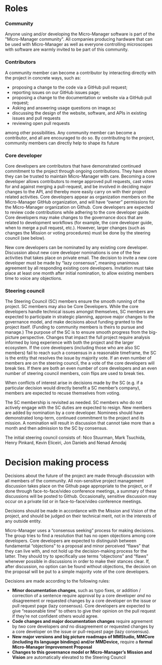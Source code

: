 
# **Roles**


### **Community**

Anyone using and/or developing the Micro-Manager software is part of the "Micro-Manager community".  All companies producing hardware that can be used with Micro-Manager as well as everyone controlling microscopes with software are warmly invited to be part of this community. 


### **Contributors**

A community member can become a contributor by interacting directly with the project in concrete ways, such as:



* proposing a change to the code via a GitHub pull request;
* reporting issues on our GitHub issues page;
* proposing a change to the documentation or website via a GitHub pull request;
* Asking and answering usage questions on image.sc
* discussing the design of the website, software, and APIs in existing issues and pull requests
* reviewing open pull requests

among other possibilities. Any community member can become a contributor, and all are encouraged to do so. By contributing to the project, community members can directly help to shape its future


### **Core developer**

Core developers are contributors that have demonstrated continued commitment to the project through ongoing contributions. They have shown they can be trusted to maintain Micro-Manager with care. Becoming a core developer allows contributors to merge approved pull requests, cast votes for and against merging a pull-request, and be involved in deciding major changes to the API, and thereby more easily carry on with their project related activities. Core developers appear as organization members on the Micro-Manager GitHub organization, and will have “owner” permissions for the Micro-Manager organization on Github. Core developers are expected to review code contributions while adhering to the core developer guide. Core developers may make changes to the governance docs that are related to development workflows (for example, the core developer guide, when to merge a pull request, etc.). However, larger changes (such as changes the Mission or voting procedures) must be done by the steering council (see below).

New core developers can be nominated by any existing core developer. Discussion about new core developer nominations is one of the few activities that takes place on private email. The decision to invite a new core developer must be made by “lazy consensus”, meaning unanimous agreement by all responding existing core developers. Invitation must take place at least one month after initial nomination, to allow existing members time to voice any objections.[ \
](http://micro-manager.org)


### **Steering council**

The Steering Council (SC) members ensure the smooth running of the project. SC members may also be Core Developers. While the core developers handle technical issues amongst themselves, SC members are expected to participate in strategic planning, approve major changes to the governance model, and make decisions about funding granted to the project itself. (Funding to community members is theirs to pursue and manage.) The purpose of the SC is to ensure smooth progress from the big-picture perspective. Changes that impact the full project require analysis informed by long experience with both the project and the larger ecosystem. If the core developers (including those who are also SC members) fail to reach such a consensus in a reasonable timeframe, the SC is the entity that resolves the issue by majority vote. If an even number of members are on the steering council, the a vote of the core developers will break ties. If there are both an even number of core developers and an even number of steering council members, coin flips are used to break ties.

When conflicts of interest arise in decisions made by the SC (e.g. if a particular decision would directly benefit a SC member’s company), members are expected to recuse themselves from voting.

The SC membership is revisited as needed. SC members who do not actively engage with the SC duties are expected to resign. New members are added by nomination by a core developer. Nominees should have demonstrated long-term, continued commitment to the project and its mission. A nomination will result in discussion that cannot take more than a month and then admission to the SC by consensus.

The initial steering council consists of: Nico Stuurman, Mark Tsuchida, Henry Pinkard, Kevin Eliceiri, Jon Daniels and Nenad Amodaj


# **Decision making process**

Decisions about the future of the project are made through discussion with all members of the community. All non-sensitive project management discussion takes place on the Github page appropriate to the project, or if done through face-to-face/video conference meetings, a summary of these discussions will be posted to Github. Occasionally, sensitive discussion may occur on a private list or in face-to-face/video conference meetings.

Decisions should be made in accordance with the Mission and Vision of the project, and should be judged on their technical merit, not in the interests of any outside entity.

Micro-Manager uses a “consensus seeking” process for making decisions. The group tries to find a resolution that has no open objections among core developers. Core developers are expected to distinguish between fundamental “objections” to a proposal and minor perceived “flaws” that they can live with, and not hold up the decision-making process for the latter. They should try to specifically use terms “objections” and “flaws” whenever possible in discussions in order to make their stances clear. If, after discussion, no option can be found without objections, the decision on the proposal will be put to a simple majority vote of the core developers. 

Decisions are made according to the following rules:



* **Minor documentation changes**, such as typo fixes, or addition / correction of a sentence require approval by a core developer _and_ no disagreement or requested changes by a core developer on the issue or pull request page (lazy consensus). Core developers are expected to give “reasonable time” to others to give their opinion on the pull request if they’re not confident others would agree.
* **Code changes and major documentation changes** require agreement by _two_ core developers _and_ no disagreement or requested changes by a core developer on the issue or pull-request page (lazy consensus).
* **New major versions and big picture roadmaps of MMStudio, MMCore (including its language bindings) and/or MMDevice,** require a **formal** **Micro-Manager Improvement Proposal**
* **Changes to this governance model or Micro-Manager’s Mission and Vision** are automatically elevated to the Steering Council
